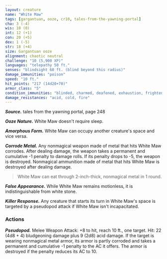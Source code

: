 ```yaml
---
layout: creature
name: "White Maw"
tags: [gargantuan, ooze, cr10, tales-from-the-yawning-portal]
cha: 3 (-4)
wis: 10 (0)
int: 12 (+1)
con: 20 (+5)
dex: 1 (-5)
str: 18 (+4)
size: Gargantuan ooze
alignment: chaotic neutral
challenge: "10 (5,900 XP)"
languages: "telepathy 50 ft."
senses: "blindsight 60 ft. (blind beyond this radius)"
damage_immunities: "poison"
speed: "10 ft."
hit_points: "217 (14d20+70)"
armor_class: "5"
condition_immunities: "blinded, charmed, deafened, exhaustion, frightened, poisoned, prone"
damage_resistances: "acid, cold, fire"
---
```



***Source.*** tales from the yawning portal,  page 248

***Ooze Nature.*** White Maw doesn't require sleep.

***Amorphous Form.*** White Maw can occupy another creature's space and vice versa.

***Corrode Metal.*** Any nonmagical weapon made of metal that hits White Maw corrodes. After dealing damage, the weapon takes a permanent and cumulative -1 penalty to damage rolls. If its penalty drops to -5, the weapon is destroyed. Nonmagical ammunition made of metal that hits White Maw is destroyed after dealing damage.

>White Maw can eat through 2-inch-thick, nonmagical metal in 1 round.

***False Appearance.*** While White Maw remains motionless, it is indistinguishable from white stone.

***Killer Response.*** Any creature that starts its turn in White Maw's space is targeted by a pseudopod attack if White Maw isn't incapacitated.

### Actions

***Pseudopod.*** Melee Weapon Attack: +8 to hit, reach 10 ft., one target. Hit: 22 (4d8 + 4) bludgeoning damage plus 9 (2d8) acid damage. If the target is wearing nonmagical metal armor, its armor is partly corroded and takes a permanent and cumulative -1 penalty to the AC it offers. The armor is destroyed if the penalty reduces its AC to 10.
